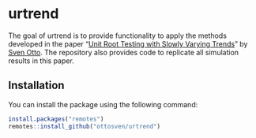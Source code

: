 # urtrend

The goal of urtrend is to provide functionality to apply the methods
developed in the paper “[Unit Root Testing with Slowly Varying Trends](https://doi.org/10.1111/jtsa.12557)” by [Sven
Otto](https://www.svenotto.com). 
The repository also provides code to replicate all simulation results in
this paper.

## Installation

You can install the package using the following command:

``` r
install.packages("remotes")
remotes::install_github("ottosven/urtrend")
```
